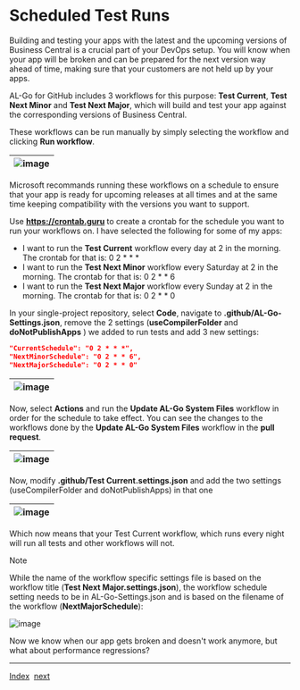 # Scheduled Test Runs

Building and testing your apps with the latest and the upcoming versions of Business Central is a crucial part of your DevOps setup. You will know when your app will be broken and can be prepared for the next version way ahead of time, making sure that your customers are not held up by your apps.

AL-Go for GitHub includes 3 workflows for this purpose: **Test Current**, **Test Next Minor** and **Test Next Major**, which will build and test your app against the corresponding versions of Business Central.

These workflows can be run manually by simply selecting the workflow and clicking **Run workflow**.

| ![image](https://github.com/microsoft/AL-Go/assets/10775043/5cec9a1b-04d0-4010-a647-bb631903e80e) |
|-|

Microsoft recommands running these workflows on a schedule to ensure that your app is ready for upcoming releases at all times and at the same time keeping compatibility with the versions you want to support.

Use **https://crontab.guru** to create a crontab for the schedule you want to run your workflows on. I have selected the following for some of my apps:
- I want to run the **Test Current** workflow every day at 2 in the morning. The crontab for that is: 0 2 * * *
- I want to run the **Test Next Minor** workflow every Saturday at 2 in the morning. The crontab for that is: 0 2 * * 6
- I want to run the **Test Next Major** workflow every Sunday at 2 in the morning. The crontab for that is: 0 2 * * 0

In your single-project repository, select **Code**, navigate to **.github/AL-Go-Settings.json**, remove the 2 settings (**useCompilerFolder** and **doNotPublishApps** ) we added to run tests and add 3 new settings:

```json
"CurrentSchedule": "0 2 * * *",
"NextMinorSchedule": "0 2 * * 6",
"NextMajorSchedule": "0 2 * * 0"
```

| ![image](https://github.com/microsoft/AL-Go/assets/10775043/480c759b-c276-439e-9d89-af26ce4780dd) |
|-|

Now, select **Actions** and run the **Update AL-Go System Files** workflow in order for the schedule to take effect. You can see the changes to the workflows done by the **Update AL-Go System Files** workflow in the **pull request**.

| ![image](https://github.com/microsoft/AL-Go/assets/10775043/e868a217-010d-4fea-8be8-e707e5e76900) |
|-|

Now, modify **.github/Test Current.settings.json** and add the two settings (useCompilerFolder and doNotPublishApps) in that one

| ![image](https://github.com/microsoft/AL-Go/assets/10775043/1028a813-87db-438e-a271-ef8e87415799) |
|-|

Which now means that your Test Current workflow, which runs every night will run all tests and other workflows will not.

> [!NOTE]
> While the name of the workflow specific settings file is based on the workflow title (**Test Next Major.settings.json**), the workflow schedule setting needs to be in AL-Go-Settings.json and is based on the filename of the workflow (**NextMajorSchedule**):
> 
> ![image](https://github.com/microsoft/AL-Go/assets/10775043/b3abf297-2ee6-4160-b1c1-ddeeab985cda)

Now we know when our app gets broken and doesn't work anymore, but what about performance regressions?

---
[Index](Index.md)&nbsp;&nbsp;[next](PerformanceTesting.md)

